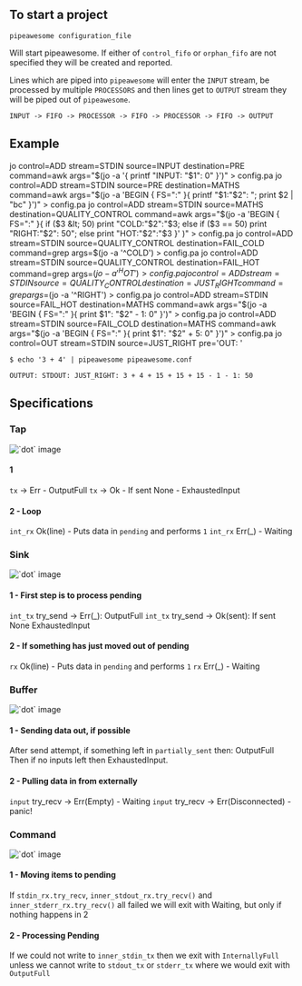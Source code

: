 ## To start a project

    pipeawesome configuration_file

Will start pipeawesome. If either of `control_fifo` or `orphan_fifo` are not specified they will be created and reported.

Lines which are piped into `pipeawesome` will enter the `INPUT` stream, be processed by multiple `PROCESSORS` and then lines get to `OUTPUT` stream they will be piped out of `pipeawesome`.

    INPUT -> FIFO -> PROCESSOR -> FIFO -> PROCESSOR -> FIFO -> OUTPUT

## Example

jo control=ADD stream=STDIN source=INPUT destination=PRE command=awk args="$(jo -a '{ printf "INPUT: "$1": 0" }')" > config.pa
jo control=ADD stream=STDIN source=PRE destination=MATHS command=awk args="$(jo -a 'BEGIN { FS=":" }{ printf "$1:"$2": "; print $2 | "bc" }')" > config.pa
jo control=ADD stream=STDIN source=MATHS destination=QUALITY_CONTROL command=awk args="$(jo -a 'BEGIN { FS=":" }{ if ($3 &lt; 50) print "COLD:"$2":"$3; else if ($3 == 50) print "RIGHT:"$2": 50"; else print "HOT:"$2":"$3 }' )" > config.pa
jo control=ADD stream=STDIN source=QUALITY_CONTROL destination=FAIL_COLD command=grep args=$(jo -a '^COLD') > config.pa
jo control=ADD stream=STDIN source=QUALITY_CONTROL destination=FAIL_HOT command=grep args=$(jo -a '^HOT') > config.pa
jo control=ADD stream=STDIN source=QUALITY_CONTROL destination=JUST_RIGHT command=grep args=$(jo -a '^RIGHT') > config.pa
jo control=ADD stream=STDIN source=FAIL_HOT destination=MATHS command=awk args="$(jo -a 'BEGIN { FS=":" }{ print $1": "$2" - 1: 0" }')" > config.pa
jo control=ADD stream=STDIN source=FAIL_COLD destination=MATHS command=awk args="$(jo -a 'BEGIN { FS=":" }{ print $1": "$2" + 5: 0" }')" > config.pa
jo control=OUT stream=STDIN source=JUST_RIGHT pre='OUT: '

    $ echo '3 + 4' | pipeawesome pipeawesome.conf

    OUTPUT: STDOUT: JUST_RIGHT: 3 + 4 + 15 + 15 + 15 - 1 - 1: 50

## Specifications

### Tap

![](./85931a42b554d58837ee54f5b81b13b0058baf36.svg "`dot` image")

#### 1

`tx` -> Err - OutputFull
`tx` -> Ok - If sent None - ExhaustedInput

#### 2 - Loop

`int_rx` Ok(line) - Puts data in `pending` and performs `1`
`int_rx` Err(\_) - Waiting

### Sink

![](./30694427c550c03fdcb8973cbcaeca1dff2c5176.svg "`dot` image")

#### 1 - First step is to process pending

`int_tx` try_send -> Err(_): OutputFull
`int_tx` try_send -> Ok(sent): If sent None ExhaustedInput

#### 2 - If something has just moved out of pending

`rx` Ok(line) - Puts data in `pending` and performs `1`
`rx` Err(\_) - Waiting

### Buffer

![](./c01303374d0f0d982b9219f81e8a2b02cc21573a.svg "`dot` image")

#### 1 - Sending data out, if possible

After send attempt, if something left in `partially_sent` then: OutputFull
Then if no inputs left then ExhaustedInput.

#### 2 - Pulling data in from externally

`input` try_recv -> Err(Empty) - Waiting
`input` try_recv -> Err(Disconnected) - panic!

### Command

![](./a9e226096873864b1101727de5f1b7486b0298a2.svg "`dot` image")

#### 1 - Moving items to pending

If `stdin_rx.try_recv`, `inner_stdout_rx.try_recv()` and `inner_stderr_rx.try_recv()` all failed we will exit with Waiting, but only if nothing happens in 2

#### 2 - Processing Pending

If we could not write to `inner_stdin_tx` then we exit with `InternallyFull` unless we cannot write to `stdout_tx` or `stderr_tx` where we would exit with `OutputFull`
